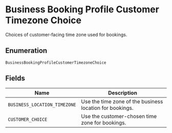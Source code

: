 <!-- Optimized: 2025-10-06 -->
<!-- RPM: 1.6.2.1.1.6.2.1_business-booking-profile-customer-timezone-choice_20251006 -->
<!-- Session: E2E RPM DNA Application -->
<!-- AOM: RND (Reggie & Dro) -->
<!-- COI: TECHNOLOGY -->
<!-- RPM: HIGH -->
<!-- ACTION: BUILD -->


# Business Booking Profile Customer Timezone Choice

Choices of customer-facing time zone used for bookings.

## Enumeration

`BusinessBookingProfileCustomerTimezoneChoice`

## Fields

| Name | Description |
|  --- | --- |
| `BUSINESS_LOCATION_TIMEZONE` | Use the time zone of the business location for bookings. |
| `CUSTOMER_CHOICE` | Use the customer-chosen time zone for bookings. |
